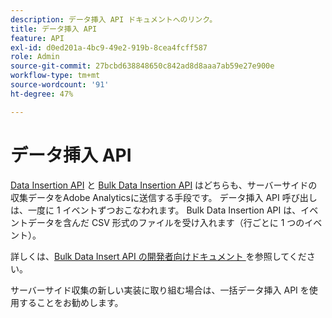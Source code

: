 ```yaml
---
description: データ挿入 API ドキュメントへのリンク。
title: データ挿入 API
feature: API
exl-id: d0ed201a-4bc9-49e2-919b-8cea4fcff587
role: Admin
source-git-commit: 27bcbd638848650c842ad8d8aaa7ab59e27e900e
workflow-type: tm+mt
source-wordcount: '91'
ht-degree: 47%

---
```


# データ挿入 API

[Data Insertion API](https://github.com/AdobeDocs/analytics-1.4-apis/blob/master/docs/data-insertion-api/index.md) と [Bulk Data Insertion API](../bulk-data-insertion-api/bulk-data-insert.md) はどちらも、サーバーサイドの収集データをAdobe Analyticsに送信する手段です。 データ挿入 API 呼び出しは、一度に 1 イベントずつおこなわれます。 Bulk Data Insertion API は、イベントデータを含んだ CSV 形式のファイルを受け入れます（行ごとに 1 つのイベント）。

詳しくは、[Bulk Data Insert API の開発者向けドキュメント ](https://developer.adobe.com/analytics-apis/docs/2.0/guides/endpoints/bulk-data-insertion/) を参照してください。

サーバーサイド収集の新しい実装に取り組む場合は、一括データ挿入 API を使用することをお勧めします。
